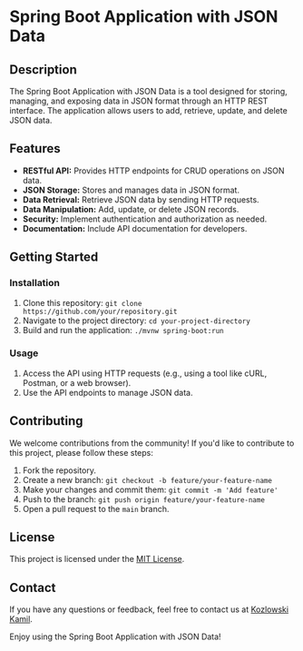 # Spring Boot Application with JSON Data

## Description

The Spring Boot Application with JSON Data is a tool designed for storing, managing, and exposing data in JSON format through an HTTP REST interface. The application allows users to add, retrieve, update, and delete JSON data.

## Features

- **RESTful API:** Provides HTTP endpoints for CRUD operations on JSON data.
- **JSON Storage:** Stores and manages data in JSON format.
- **Data Retrieval:** Retrieve JSON data by sending HTTP requests.
- **Data Manipulation:** Add, update, or delete JSON records.
- **Security:** Implement authentication and authorization as needed.
- **Documentation:** Include API documentation for developers.

## Getting Started

### Installation

1. Clone this repository: `git clone https://github.com/your/repository.git`
2. Navigate to the project directory: `cd your-project-directory`
3. Build and run the application: `./mvnw spring-boot:run`

### Usage

1. Access the API using HTTP requests (e.g., using a tool like cURL, Postman, or a web browser).
2. Use the API endpoints to manage JSON data.

## Contributing

We welcome contributions from the community! If you'd like to contribute to this project, please follow these steps:

1. Fork the repository.
2. Create a new branch: `git checkout -b feature/your-feature-name`
3. Make your changes and commit them: `git commit -m 'Add feature'`
4. Push to the branch: `git push origin feature/your-feature-name`
5. Open a pull request to the `main` branch.

## License

This project is licensed under the [MIT License](LICENSE.md).

## Contact

If you have any questions or feedback, feel free to contact us at [Kozlowski Kamil](mailto:kozlowski.kamil2k@gmail.com).

Enjoy using the Spring Boot Application with JSON Data!
